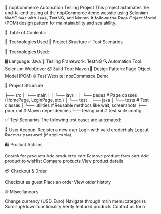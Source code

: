 🛒 nopCommerce Automation Testing Project
This project automates the end-to-end testing of the nopCommerce demo website using Selenium WebDriver with Java, TestNG, and Maven. It follows the Page Object Model (POM) design pattern for maintainability and scalability.

📌 Table of Contents:

🔧 Technologies Used
📁 Project Structure
✅ Test Scenarios



🔧 Technologies Used:

🖥 Language: Java
🧪 Testing Framework: TestNG
🔍 Automation Tool: Selenium WebDriver
📦 Build Tool: Maven
📄 Design Pattern: Page Object Model (POM)
🌐 Test Website: nopCommerce Demo


📁 Project Structure

├── src
│   ├── main
│   │   └── java
│   │       └── pages             # Page classes (HomePage, LoginPage, etc.)
│   └── test
│       └── java
│           └── tests             # Test classes
│           └── utilities         # Reusable methods like wait, screenshots
├── pom.xml                       # Maven dependencies
└── testng.xml                    # Test suite config


✅ Test Scenarios
The following test cases are automated:


🔐 User Account
Register a new user
Login with valid credentials
Logout
Recover password (if applicable)


🛍 Product Actions

Search for products
Add product to cart
Remove product from cart
Add product to wishlist
Compare products
View product details


💳 Checkout & Order

Checkout as guest
Place an order
View order history


🌐 Miscellaneous

Change currency (USD, Euro)
Navigate through main menu categories
Scroll up/down functionality
Verify featured products
Contact us form

